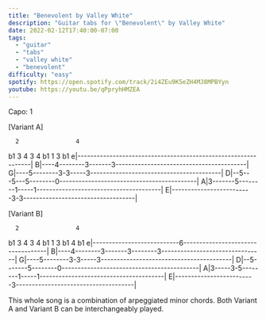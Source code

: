 ```yaml
---
title: "Benevolent by Valley White"
description: "Guitar tabs for \"Benevolent\" by Valley White"
date: 2022-02-12T17:40:00-07:00
tags:
  - "guitar"
  - "tabs"
  - "valley white"
  - "benevolent"
difficulty: "easy"
spotify: https://open.spotify.com/track/2i4ZEu9K5eZH4MJ8MPBYyn
youtube: https://youtu.be/qPpryhHMZEA
---
```


Capo: 1

[Variant A]

      2                4
 b1 3 4   3 4 b1   1   3  b1
e|---------------------------------------------------------------|
B|----4--------3-------3-----------------------------------------|
G|----5--------3-3-----3-----------------------------------------|
D|--5---5---5--------0-------------------------------------------|
A|3-------5--------1-----1---------------------------------------|
E|-------------------------3-3-----------------------------------|

[Variant B]

      2                4
 b1 3 4   3 4 b1   1   3  b1 4 b1
e|---------------------------6-----------------------------------|
B|----4--------3-------3--------3--------------------------------|
G|----5--------3-3-----3-----------------------------------------|
D|--5-------5--------0-------------------------------------------|
A|3-----3-5--------1-----1---------------------------------------|
E|-------------------------3-------------------------------------|

This whole song is a combination of arpeggiated minor chords.
Both Variant A and Variant B can be interchangeably played.
